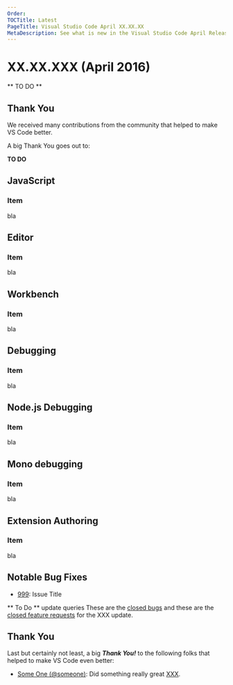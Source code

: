 ```yaml
---
Order:
TOCTitle: Latest
PageTitle: Visual Studio Code April XX.XX.XX
MetaDescription: See what is new in the Visual Studio Code April Release (XX.XX.XX)
---
```


# XX.XX.XXX (April 2016)

** TO DO **

## Thank You

We received many contributions from the community that helped to make VS Code better.

A big Thank You goes out to:

**TO DO**

## JavaScript 

### Item

bla 

## Editor

### Item

bla

## Workbench

### Item

bla 


## Debugging

### Item

bla

## Node.js Debugging

### Item

bla

## Mono debugging

### Item

bla

## Extension Authoring

### Item

bla

## Notable Bug Fixes

* [999](https://github.com/Microsoft/vscode/issues/999): Issue Title

** To Do ** update queries
These are the [closed bugs](https://github.com/Microsoft/vscode/issues?q=is%3Aissue+label%3Abug+milestone%3A%22April+2016%22+is%3Aclosed) and these are the [closed feature requests](https://github.com/Microsoft/vscode/issues?q=is%3Aissue+milestone%3A%22April+2016%22+is%3Aclosed+label%3Afeature-request) for the XXX update.

## Thank You

Last but certainly not least, a big *__Thank You!__* to the following folks that helped to make VS Code even better:

* [Some One (@someone)](https://github.com/someone): Did something really great [XXX](https://github.com/Microsoft/vscode/pull/XXX).

